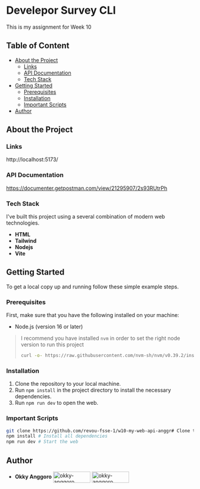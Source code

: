 # Develepor Survey CLI
This is my assignment for Week 10
## Table of Content
- [About the Project](#about-the-project)
   - [Links](#Links)
   - [API Documentation](#API-Documentation)
  - [Tech Stack](#tech-stack)
- [Getting Started](#getting-started)
  - [Prerequisites](#prerequisites)
  - [Installation](#installation)
  - [Important Scripts](#important-scripts)
- [Author](#author)


## About the Project




### Links
http://localhost:5173/

### API Documentation
https://documenter.getpostman.com/view/21295907/2s93RUtrPh

### Tech Stack

I've built this project using a several combination of modern web technologies. 

- **HTML**
- **Tailwind**
- **Nodejs**
- **Vite**


## Getting Started

To get a local copy up and running follow these simple example steps.

### Prerequisites

First, make sure that you have the following installed on your machine:
- Node.js (version 16 or later)

> I recommend you have installed `nvm` in order to set the right node version to run this project
> ```sh
> curl -o- https://raw.githubusercontent.com/nvm-sh/nvm/v0.39.2/install.sh | bash
> ```

### Installation

1. Clone the repository to your local machine.
1. Run `npm install` in the project directory to install the necessary dependencies.
1. Run `npm run dev` to open the web.


### Important Scripts
```sh
git clone https://github.com/revou-fsse-1/w10-my-web-api-anggr# Clone the repository
npm install # Install all dependencies
npm run dev # Start the web
```
## Author

-  **Okky Anggoro**
 <a href="https://github.com/anggr" target="blank"><img align="center" src="https://img.shields.io/badge/GitHub-100000?style=for-the-badge&logo=github&logoColor=white" alt="okky-anggoro" height="30" width="100" /></a> <a href="https://linkedin.com/in/okky-anggoro" target="blank"><img align="center" src="https://img.shields.io/badge/LinkedIn-0077B5?style=for-the-badge&logo=linkedin&logoColor=white" alt="okky-anggoro" height="30" width="100" /></a>